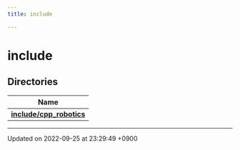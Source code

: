 ```yaml
---
title: include

---
```


# include



## Directories

| Name           |
| -------------- |
| **[include/cpp_robotics](/cpp_robotics/doxybook/Files/dir_67dcb25ebbd06d7c104622036b0247e2/#dir-include/cpp-robotics)**  |






-------------------------------

Updated on 2022-09-25 at 23:29:49 +0900
